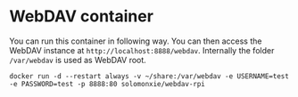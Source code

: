 # WebDAV container

You can run this container in following way. You can then access the WebDAV instance at `http://localhost:8888/webdav`. Internally the folder `/var/webdav` is used as WebDAV root.

```
docker run -d --restart always -v ~/share:/var/webdav -e USERNAME=test -e PASSWORD=test -p 8888:80 solomonxie/webdav-rpi
```
